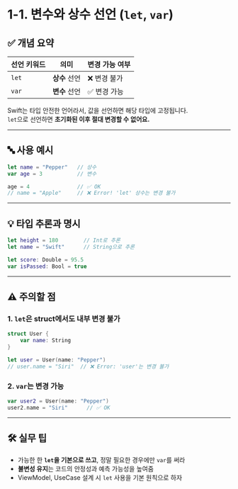 # 1-1. 변수와 상수 선언 (`let`, `var`)

## ✅ 개념 요약

| 선언 키워드 | 의미            | 변경 가능 여부 |
|-------------|------------------|----------------|
| `let`       | **상수** 선언     | ❌ 변경 불가     |
| `var`       | **변수** 선언     | ✅ 변경 가능     |

Swift는 타입 안전한 언어라서, 값을 선언하면 해당 타입에 고정됩니다.  
`let`으로 선언하면 **초기화된 이후 절대 변경할 수 없어요.**

---

## 🔤 사용 예시

```swift
let name = "Pepper"   // 상수
var age = 3           // 변수

age = 4               // ✅ OK
// name = "Apple"     // ❌ Error! 'let' 상수는 변경 불가
```

---

## 💡 타입 추론과 명시

```swift
let height = 180        // Int로 추론
let name = "Swift"      // String으로 추론

let score: Double = 95.5
var isPassed: Bool = true
```

---

## ⚠️ 주의할 점

### 1. `let`은 struct에서도 내부 변경 불가

```swift
struct User {
    var name: String
}

let user = User(name: "Pepper")
// user.name = "Siri"  // ❌ Error: 'user'는 변경 불가
```

### 2. `var`는 변경 가능

```swift
var user2 = User(name: "Pepper")
user2.name = "Siri"      // ✅ OK
```

---

## 🛠 실무 팁

- 가능한 한 **`let`을 기본으로 쓰고**, 정말 필요한 경우에만 `var`를 써라
- **불변성 유지**는 코드의 안정성과 예측 가능성을 높여줌
- ViewModel, UseCase 설계 시 `let` 사용을 기본 원칙으로 하자
